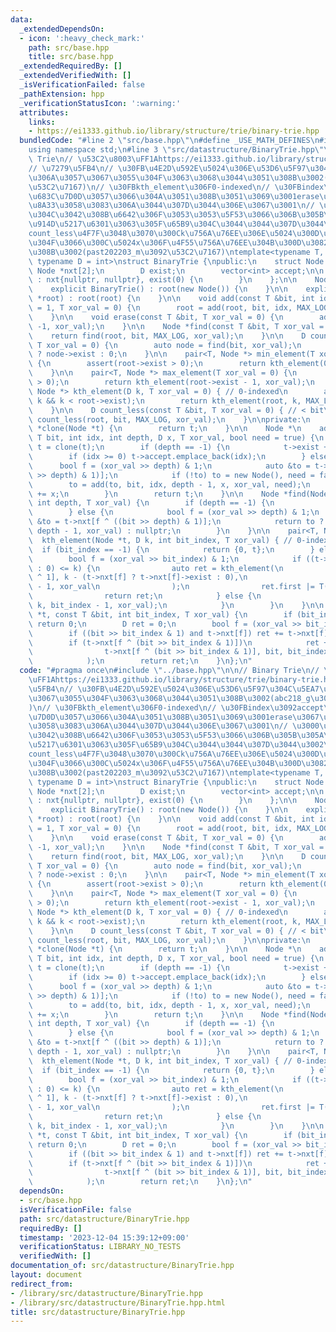 ```yaml
---
data:
  _extendedDependsOn:
  - icon: ':heavy_check_mark:'
    path: src/base.hpp
    title: src/base.hpp
  _extendedRequiredBy: []
  _extendedVerifiedWith: []
  _isVerificationFailed: false
  _pathExtension: hpp
  _verificationStatusIcon: ':warning:'
  attributes:
    links:
    - https://ei1333.github.io/library/structure/trie/binary-trie.hpp
  bundledCode: "#line 2 \"src/base.hpp\"\n#define _USE_MATH_DEFINES\n#include <bits/stdc++.h>\n\
    using namespace std;\n#line 3 \"src/datastructure/BinaryTrie.hpp\"\n\n// Binary\
    \ Trie\n// \u53C2\u8003\uFF1Ahttps://ei1333.github.io/library/structure/trie/binary-trie.hpp\n\
    // \u7279\u5FB4\n// \u30FB\u4E2D\u592E\u5024\u306E\u53D6\u5F97\u304C\u5EA7\u5727\
    \u306A\u3057\u3067\u3055\u304F\u3063\u3068\u3044\u3051\u308B\u3002(abc218_g\u3092\
    \u53C2\u7167)\n// \u30FBkth_element\u306F0-indexed\n// \u30FBindex\u3092accept\u306B\
    \u683C\u7D0D\u3057\u3066\u304A\u3051\u308B\u3051\u3069\u3001erase\u3067\u6D88\u3059\
    \u8A33\u3058\u3083\u306A\u3044\u307D\u3044\u306E\u3067\u3001\n// \u3000\u524A\u9664\
    \u304C\u3042\u308B\u6642\u306F\u3053\u3053\u5F53\u3066\u306B\u305B\u305A\u5225\
    \u914D\u5217\u6301\u3063\u305F\u65B9\u304C\u3044\u3044\u307D\u3044\u3002\n// \u30FB\
    count_less\u4F7F\u3048\u3070\u300Ck\u756A\u76EE\u306E\u5024\u300D\u3058\u3083\u306A\
    \u304F\u3066\u300C\u5024x\u306F\u4F55\u756A\u76EE\u304B\u300D\u3082\u53D6\u308C\
    \u308B\u3002(past202203_m\u3092\u53C2\u7167)\ntemplate<typename T, int MAX_LOG,\
    \ typename D = int>\nstruct BinaryTrie {\npublic:\n    struct Node {\n       \
    \ Node *nxt[2];\n        D exist;\n        vector<int> accept;\n\n        Node()\
    \ : nxt{nullptr, nullptr}, exist(0) {\n        }\n    };\n\n    Node *root;\n\n\
    \    explicit BinaryTrie() : root(new Node()) {\n    }\n\n    explicit BinaryTrie(Node\
    \ *root) : root(root) {\n    }\n\n    void add(const T &bit, int idx = -1, D delta\
    \ = 1, T xor_val = 0) {\n        root = add(root, bit, idx, MAX_LOG, delta, xor_val);\n\
    \    }\n\n    void erase(const T &bit, T xor_val = 0) {\n        add(bit, -1,\
    \ -1, xor_val);\n    }\n\n    Node *find(const T &bit, T xor_val = 0) {\n    \
    \    return find(root, bit, MAX_LOG, xor_val);\n    }\n\n    D count(const T &bit,\
    \ T xor_val = 0) {\n        auto node = find(bit, xor_val);\n        return node\
    \ ? node->exist : 0;\n    }\n\n    pair<T, Node *> min_element(T xor_val = 0)\
    \ {\n        assert(root->exist > 0);\n        return kth_element(0, xor_val);\n\
    \    }\n\n    pair<T, Node *> max_element(T xor_val = 0) {\n        assert(root->exist\
    \ > 0);\n        return kth_element(root->exist - 1, xor_val);\n    }\n\n    pair<T,\
    \ Node *> kth_element(D k, T xor_val = 0) { // 0-indexed\n        assert(0 <=\
    \ k && k < root->exist);\n        return kth_element(root, k, MAX_LOG, xor_val);\n\
    \    }\n\n    D count_less(const T &bit, T xor_val = 0) { // < bit\n        return\
    \ count_less(root, bit, MAX_LOG, xor_val);\n    }\n\nprivate:\n    virtual Node\
    \ *clone(Node *t) {\n        return t;\n    }\n\n    Node *\n    add(Node *t,\
    \ T bit, int idx, int depth, D x, T xor_val, bool need = true) {\n        if (need)\
    \ t = clone(t);\n        if (depth == -1) {\n            t->exist += x;\n    \
    \        if (idx >= 0) t->accept.emplace_back(idx);\n        } else {\n      \
    \      bool f = (xor_val >> depth) & 1;\n            auto &to = t->nxt[f ^ ((bit\
    \ >> depth) & 1)];\n            if (!to) to = new Node(), need = false;\n    \
    \        to = add(to, bit, idx, depth - 1, x, xor_val, need);\n            t->exist\
    \ += x;\n        }\n        return t;\n    }\n\n    Node *find(Node *t, T bit,\
    \ int depth, T xor_val) {\n        if (depth == -1) {\n            return t;\n\
    \        } else {\n            bool f = (xor_val >> depth) & 1;\n            auto\
    \ &to = t->nxt[f ^ ((bit >> depth) & 1)];\n            return to ? find(to, bit,\
    \ depth - 1, xor_val) : nullptr;\n        }\n    }\n\n    pair<T, Node *>\n  \
    \  kth_element(Node *t, D k, int bit_index, T xor_val) { // 0-indexed\n      \
    \  if (bit_index == -1) {\n            return {0, t};\n        } else {\n    \
    \        bool f = (xor_val >> bit_index) & 1;\n            if ((t->nxt[f] ? t->nxt[f]->exist\
    \ : 0) <= k) {\n                auto ret = kth_element(\n                    t->nxt[f\
    \ ^ 1], k - (t->nxt[f] ? t->nxt[f]->exist : 0),\n                    bit_index\
    \ - 1, xor_val\n                );\n                ret.first |= T(1) << bit_index;\n\
    \                return ret;\n            } else {\n                return kth_element(t->nxt[f],\
    \ k, bit_index - 1, xor_val);\n            }\n        }\n    }\n\n    D count_less(Node\
    \ *t, const T &bit, int bit_index, T xor_val) {\n        if (bit_index == -1)\
    \ return 0;\n        D ret = 0;\n        bool f = (xor_val >> bit_index) & 1;\n\
    \        if ((bit >> bit_index & 1) and t->nxt[f]) ret += t->nxt[f]->exist;\n\
    \        if (t->nxt[f ^ (bit >> bit_index & 1)])\n            ret += count_less(\n\
    \                t->nxt[f ^ (bit >> bit_index & 1)], bit, bit_index - 1, xor_val\n\
    \            );\n        return ret;\n    }\n};\n"
  code: "#pragma once\n#include \"../base.hpp\"\n\n// Binary Trie\n// \u53C2\u8003\
    \uFF1Ahttps://ei1333.github.io/library/structure/trie/binary-trie.hpp\n// \u7279\
    \u5FB4\n// \u30FB\u4E2D\u592E\u5024\u306E\u53D6\u5F97\u304C\u5EA7\u5727\u306A\u3057\
    \u3067\u3055\u304F\u3063\u3068\u3044\u3051\u308B\u3002(abc218_g\u3092\u53C2\u7167\
    )\n// \u30FBkth_element\u306F0-indexed\n// \u30FBindex\u3092accept\u306B\u683C\
    \u7D0D\u3057\u3066\u304A\u3051\u308B\u3051\u3069\u3001erase\u3067\u6D88\u3059\u8A33\
    \u3058\u3083\u306A\u3044\u307D\u3044\u306E\u3067\u3001\n// \u3000\u524A\u9664\u304C\
    \u3042\u308B\u6642\u306F\u3053\u3053\u5F53\u3066\u306B\u305B\u305A\u5225\u914D\
    \u5217\u6301\u3063\u305F\u65B9\u304C\u3044\u3044\u307D\u3044\u3002\n// \u30FB\
    count_less\u4F7F\u3048\u3070\u300Ck\u756A\u76EE\u306E\u5024\u300D\u3058\u3083\u306A\
    \u304F\u3066\u300C\u5024x\u306F\u4F55\u756A\u76EE\u304B\u300D\u3082\u53D6\u308C\
    \u308B\u3002(past202203_m\u3092\u53C2\u7167)\ntemplate<typename T, int MAX_LOG,\
    \ typename D = int>\nstruct BinaryTrie {\npublic:\n    struct Node {\n       \
    \ Node *nxt[2];\n        D exist;\n        vector<int> accept;\n\n        Node()\
    \ : nxt{nullptr, nullptr}, exist(0) {\n        }\n    };\n\n    Node *root;\n\n\
    \    explicit BinaryTrie() : root(new Node()) {\n    }\n\n    explicit BinaryTrie(Node\
    \ *root) : root(root) {\n    }\n\n    void add(const T &bit, int idx = -1, D delta\
    \ = 1, T xor_val = 0) {\n        root = add(root, bit, idx, MAX_LOG, delta, xor_val);\n\
    \    }\n\n    void erase(const T &bit, T xor_val = 0) {\n        add(bit, -1,\
    \ -1, xor_val);\n    }\n\n    Node *find(const T &bit, T xor_val = 0) {\n    \
    \    return find(root, bit, MAX_LOG, xor_val);\n    }\n\n    D count(const T &bit,\
    \ T xor_val = 0) {\n        auto node = find(bit, xor_val);\n        return node\
    \ ? node->exist : 0;\n    }\n\n    pair<T, Node *> min_element(T xor_val = 0)\
    \ {\n        assert(root->exist > 0);\n        return kth_element(0, xor_val);\n\
    \    }\n\n    pair<T, Node *> max_element(T xor_val = 0) {\n        assert(root->exist\
    \ > 0);\n        return kth_element(root->exist - 1, xor_val);\n    }\n\n    pair<T,\
    \ Node *> kth_element(D k, T xor_val = 0) { // 0-indexed\n        assert(0 <=\
    \ k && k < root->exist);\n        return kth_element(root, k, MAX_LOG, xor_val);\n\
    \    }\n\n    D count_less(const T &bit, T xor_val = 0) { // < bit\n        return\
    \ count_less(root, bit, MAX_LOG, xor_val);\n    }\n\nprivate:\n    virtual Node\
    \ *clone(Node *t) {\n        return t;\n    }\n\n    Node *\n    add(Node *t,\
    \ T bit, int idx, int depth, D x, T xor_val, bool need = true) {\n        if (need)\
    \ t = clone(t);\n        if (depth == -1) {\n            t->exist += x;\n    \
    \        if (idx >= 0) t->accept.emplace_back(idx);\n        } else {\n      \
    \      bool f = (xor_val >> depth) & 1;\n            auto &to = t->nxt[f ^ ((bit\
    \ >> depth) & 1)];\n            if (!to) to = new Node(), need = false;\n    \
    \        to = add(to, bit, idx, depth - 1, x, xor_val, need);\n            t->exist\
    \ += x;\n        }\n        return t;\n    }\n\n    Node *find(Node *t, T bit,\
    \ int depth, T xor_val) {\n        if (depth == -1) {\n            return t;\n\
    \        } else {\n            bool f = (xor_val >> depth) & 1;\n            auto\
    \ &to = t->nxt[f ^ ((bit >> depth) & 1)];\n            return to ? find(to, bit,\
    \ depth - 1, xor_val) : nullptr;\n        }\n    }\n\n    pair<T, Node *>\n  \
    \  kth_element(Node *t, D k, int bit_index, T xor_val) { // 0-indexed\n      \
    \  if (bit_index == -1) {\n            return {0, t};\n        } else {\n    \
    \        bool f = (xor_val >> bit_index) & 1;\n            if ((t->nxt[f] ? t->nxt[f]->exist\
    \ : 0) <= k) {\n                auto ret = kth_element(\n                    t->nxt[f\
    \ ^ 1], k - (t->nxt[f] ? t->nxt[f]->exist : 0),\n                    bit_index\
    \ - 1, xor_val\n                );\n                ret.first |= T(1) << bit_index;\n\
    \                return ret;\n            } else {\n                return kth_element(t->nxt[f],\
    \ k, bit_index - 1, xor_val);\n            }\n        }\n    }\n\n    D count_less(Node\
    \ *t, const T &bit, int bit_index, T xor_val) {\n        if (bit_index == -1)\
    \ return 0;\n        D ret = 0;\n        bool f = (xor_val >> bit_index) & 1;\n\
    \        if ((bit >> bit_index & 1) and t->nxt[f]) ret += t->nxt[f]->exist;\n\
    \        if (t->nxt[f ^ (bit >> bit_index & 1)])\n            ret += count_less(\n\
    \                t->nxt[f ^ (bit >> bit_index & 1)], bit, bit_index - 1, xor_val\n\
    \            );\n        return ret;\n    }\n};\n"
  dependsOn:
  - src/base.hpp
  isVerificationFile: false
  path: src/datastructure/BinaryTrie.hpp
  requiredBy: []
  timestamp: '2023-12-04 15:39:12+09:00'
  verificationStatus: LIBRARY_NO_TESTS
  verifiedWith: []
documentation_of: src/datastructure/BinaryTrie.hpp
layout: document
redirect_from:
- /library/src/datastructure/BinaryTrie.hpp
- /library/src/datastructure/BinaryTrie.hpp.html
title: src/datastructure/BinaryTrie.hpp
---
```

